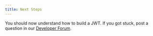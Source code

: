 ```yaml
---
title: Next Steps
---
```


You should now understand how to build a JWT. If you got stuck, post a question in our [Developer Forum](https://devforum.okta.com).